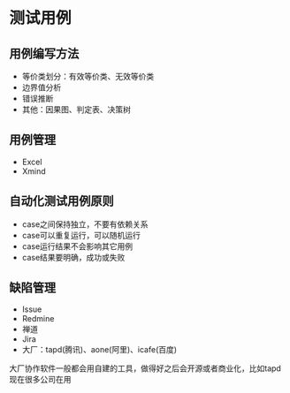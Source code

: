 # 测试用例

## 用例编写方法

- 等价类划分：有效等价类、无效等价类
- 边界值分析
- 错误推断
- 其他：因果图、判定表、决策树

## 用例管理

- Excel
- Xmind

## 自动化测试用例原则

- case之间保持独立，不要有依赖关系
- case可以重复运行，可以随机运行
- case运行结果不会影响其它用例
- case结果要明确，成功或失败

## 缺陷管理

- Issue
- Redmine
- 禅道
- Jira
- 大厂：tapd(腾讯)、aone(阿里)、icafe(百度)

大厂协作软件一般都会用自建的工具，做得好之后会开源或者商业化，比如tapd现在很多公司在用
